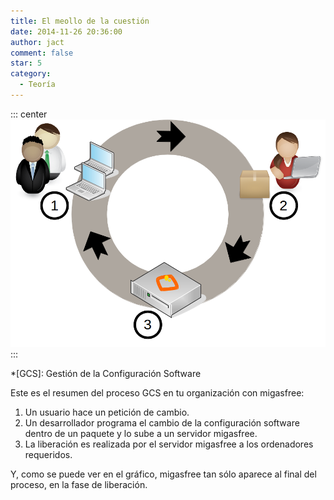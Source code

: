 ```yaml
---
title: El meollo de la cuestión
date: 2014-11-26 20:36:00
author: jact
comment: false
star: 5
category:
  - Teoría
---
```


::: center
![Ciclo petición, cambio, liberación](/img/scm_process.png 'Ciclo petición, cambio, liberación')
:::

<!-- prettier-ignore-start -->
*[GCS]: Gestión de la Configuración Software
<!-- prettier-ignore-end -->

Este es el resumen del proceso GCS en tu organización con migasfree:

<!-- more -->

1. Un usuario hace un petición de cambio.
2. Un desarrollador programa el cambio de la configuración software dentro de un paquete y lo sube a un servidor migasfree.
3. La liberación es realizada por el servidor migasfree a los ordenadores requeridos.

Y, como se puede ver en el gráfico, migasfree tan sólo aparece al final del proceso, en la fase de liberación.
